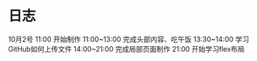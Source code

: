 # 日志
10月2号 
11:00 开始制作
11:00~13:00 完成头部内容、吃午饭
13:30~14:00 学习GitHub如何上传文件
14:00~21:00 完成局部页面制作
21:00 开始学习flex布局
